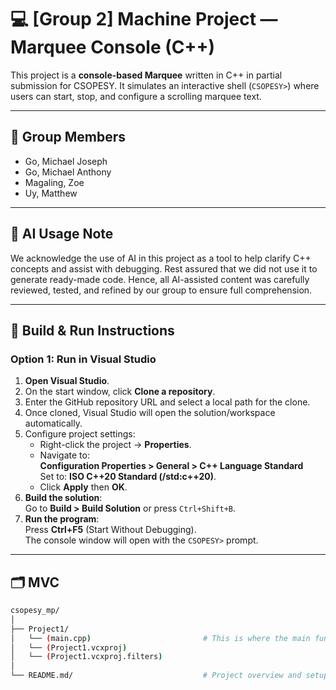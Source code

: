 # 💻 [Group 2] Machine Project — Marquee Console (C++)

This project is a **console-based Marquee** written in C++ in partial submission for CSOPESY.
It simulates an interactive shell (`CSOPESY>`) where users can start, stop, and configure a scrolling marquee text.

---

## 👥 Group Members

- Go, Michael Joseph  
- Go, Michael Anthony  
- Magaling, Zoe  
- Uy, Matthew  

---

## 🤖 AI Usage Note
We acknowledge the use of AI in this project as a tool to help clarify C++ concepts and assist with debugging. Rest assured that we did not use it to generate ready-made code. Hence, all AI-assisted content was carefully reviewed, tested, and refined by our group to ensure full comprehension. 


---
## 📐 Build & Run Instructions
### Option 1: Run in Visual Studio
1. **Open Visual Studio**.
2. On the start window, click **Clone a repository**.
3. Enter the GitHub repository URL and select a local path for the clone.
4. Once cloned, Visual Studio will open the solution/workspace automatically.
5. Configure project settings:
   - Right-click the project → **Properties**.
   - Navigate to:  
     **Configuration Properties > General > C++ Language Standard**  
     Set to: **ISO C++20 Standard (/std:c++20)**.
   - Click **Apply** then **OK**.
6. **Build the solution**:  
   Go to **Build > Build Solution** or press `Ctrl+Shift+B`.
7. **Run the program**:  
   Press **Ctrl+F5** (Start Without Debugging).  
   The console window will open with the `CSOPESY>` prompt.

---
## 🗂️ MVC
```bash
csopesy_mp/
│
├── Project1/
│   └── (main.cpp)                         # This is where the main function is located
│   └── (Project1.vcxproj)
│   └── (Project1.vcxproj.filters)
│ 
└── README.md/                             # Project overview and setup instructions (This file)

